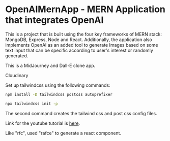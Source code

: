 # OpenAIMernApp - MERN Application that integrates OpenAI 
This is a project that is built using the four key frameworks of MERN stack: MongoDB, Express, Node and React. Additionally, the application also implements OpenAI as an added tool to generate Images based on some text input that can be specific according to user's interest or randomly generated.

This is a MidJourney and Dall-E clone app.

Cloudinary 

Set up tailwindcss using the following commands:
```bash
npm install -D tailwindcss postcss autoprefixer

npx tailwindcss init -p
```

The second command creates the tailwind css and post css config files.

Link for the youtube tutorial is [here](https://www.youtube.com/watch?v=EyIvuigqDoA).

Like "rfc", used "rafce" to generate a react component.